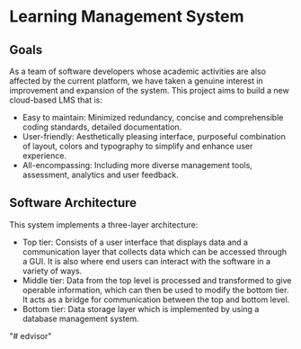 # Learning Management System

## Goals
As a team of software developers whose academic activities are also affected by the current
platform, we have taken a genuine interest in improvement and expansion of the system.
This project aims to build a new cloud-based LMS that is:
- Easy to maintain: Minimized redundancy, concise and comprehensible coding
standards, detailed documentation.
- User-friendly: Aesthetically pleasing interface, purposeful combination of layout,
colors and typography to simplify and enhance user experience.
- All-encompassing: Including more diverse management tools, assessment, analytics
and user feedback.

## Software Architecture
This system implements a three-layer architecture:
- Top tier: Consists of a user interface that displays data and a communication layer
that collects data which can be accessed through a GUI. It is also where end users
can interact with the software in a variety of ways.
- Middle tier: Data from the top level is processed and transformed to give operable
information, which can then be used to modify the bottom tier. It acts as a bridge
for communication between the top and bottom level.
- Bottom tier: Data storage layer which is implemented by using a database
management system.


"# edvisor" 
